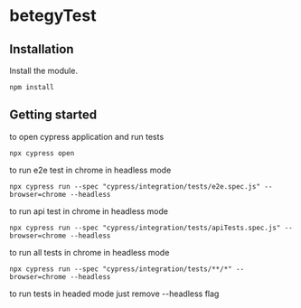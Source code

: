 # betegyTest

## Installation

Install the module.

```shell
npm install
```

## Getting started

to open cypress application and run tests
```shell
npx cypress open
```

to run e2e test in chrome in headless mode
```shell
npx cypress run --spec "cypress/integration/tests/e2e.spec.js" --browser=chrome --headless
```

to run api test in chrome in headless mode
```shell
npx cypress run --spec "cypress/integration/tests/apiTests.spec.js" --browser=chrome --headless
```

to run all tests in chrome in headless mode
```shell
npx cypress run --spec "cypress/integration/tests/**/*" --browser=chrome --headless
```

to run tests in headed mode just remove --headless flag
